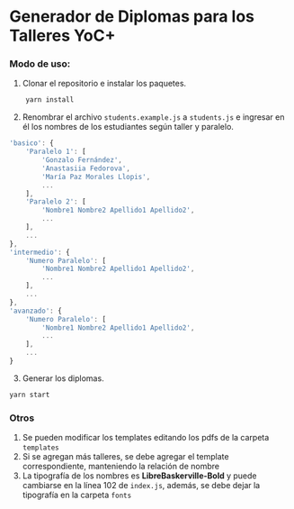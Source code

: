 # Generador de Diplomas para los Talleres YoC+

### Modo de uso:

1. Clonar el repositorio e instalar los paquetes.

```bash
	yarn install
```

2. Renombrar el archivo ```students.example.js``` a ```students.js``` e ingresar en él los nombres de los estudiantes según taller y paralelo.

```Javascript
'basico': {
	'Paralelo 1': [
		'Gonzalo Fernández',
		'Anastasiia Fedorova',
		'María Paz Morales Llopis',
		...
	], 
	'Paralelo 2': [
		'Nombre1 Nombre2 Apellido1 Apellido2',
		...
	],
	...
},
'intermedio': {
	'Numero Paralelo': [
		'Nombre1 Nombre2 Apellido1 Apellido2',
		...
	],
	...
},
'avanzado': {
	'Numero Paralelo': [
		'Nombre1 Nombre2 Apellido1 Apellido2',
		...
	],
	...
}
```
3. Generar los diplomas.

```bash
yarn start
```

### Otros

1. Se pueden modificar los templates editando los pdfs de la carpeta ```templates```
3. Si se agregan más talleres, se debe agregar el template correspondiente, manteniendo la relación de nombre
4. La tipografía de los nombres es **LibreBaskerville-Bold** y puede cambiarse en la línea 102 de ```index.js```, además, se debe dejar la tipografía en la carpeta ```fonts```
